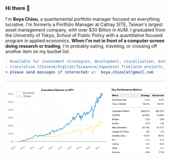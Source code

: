 ### Hi there 👋

I'm **Boya Chiou**, a quantamental portfolio manager focused on everything lucrative.
I'm formerly a Portfolio Manager at Cathay SITE, Taiwan's largest asset management company, with over $30 Billion in AUM. 
I graduated from the University of Tokyo, School of Public Policy with a quantitative focused program in applied economics.
**When I'm not in front of a computer screen doing research or trading**, I'm probably eating, traveling, or crossing off another item on my bucket list.

```diff
- Available for investment strategies, development, visualization, data analysis, 
- translation (Chinese/English/Taiwanese/Japanese) freelance projects, or other recruitment opportunities 
+ please send messages if interested: 👉  boya.chiou[at]gmail.com

```


![alt tag](/image/90bps.png)

